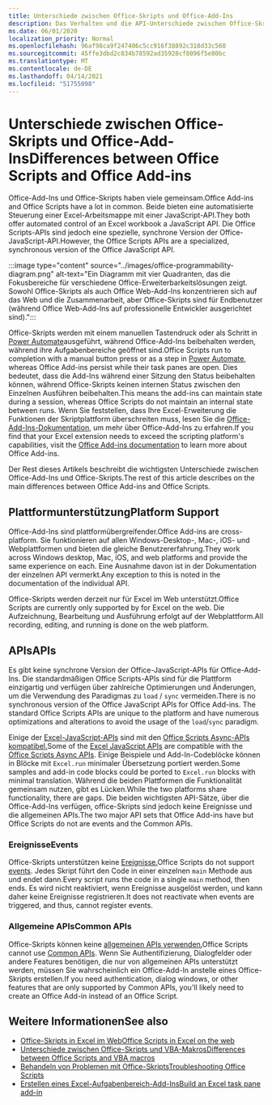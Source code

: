 ```yaml
---
title: Unterschiede zwischen Office-Skripts und Office-Add-Ins
description: Das Verhalten und die API-Unterschiede zwischen Office-Skripts und Office-Add-Ins.
ms.date: 06/01/2020
localization_priority: Normal
ms.openlocfilehash: 96af98ca9f247406c5cc916f38892c318d33c560
ms.sourcegitcommit: 45ffe3dbd2c834b78592ad35928cf8096f5e80bc
ms.translationtype: MT
ms.contentlocale: de-DE
ms.lasthandoff: 04/14/2021
ms.locfileid: "51755098"
---
```

# <a name="differences-between-office-scripts-and-office-add-ins"></a><span data-ttu-id="b31af-103">Unterschiede zwischen Office-Skripts und Office-Add-Ins</span><span class="sxs-lookup"><span data-stu-id="b31af-103">Differences between Office Scripts and Office Add-ins</span></span>

<span data-ttu-id="b31af-104">Office-Add-Ins und Office-Skripts haben viele gemeinsam.</span><span class="sxs-lookup"><span data-stu-id="b31af-104">Office Add-ins and Office Scripts have a lot in common.</span></span> <span data-ttu-id="b31af-105">Beide bieten eine automatisierte Steuerung einer Excel-Arbeitsmappe mit einer JavaScript-API.</span><span class="sxs-lookup"><span data-stu-id="b31af-105">They both offer automated control of an Excel workbook a JavaScript API.</span></span> <span data-ttu-id="b31af-106">Die Office Scripts-APIs sind jedoch eine spezielle, synchrone Version der Office-JavaScript-API.</span><span class="sxs-lookup"><span data-stu-id="b31af-106">However, the Office Scripts APIs are a specialized, synchronous version of the Office JavaScript API.</span></span>

:::image type="content" source="../images/office-programmability-diagram.png" alt-text="Ein Diagramm mit vier Quadranten, das die Fokusbereiche für verschiedene Office-Erweiterbarkeitslösungen zeigt. Sowohl Office-Skripts als auch Office Web-Add-Ins konzentrieren sich auf das Web und die Zusammenarbeit, aber Office-Skripts sind für Endbenutzer (während Office Web-Add-Ins auf professionelle Entwickler ausgerichtet sind).":::

<span data-ttu-id="b31af-108">Office-Skripts werden mit einem manuellen Tastendruck oder als Schritt in [Power Automate](https://flow.microsoft.com/)ausgeführt, während Office-Add-Ins beibehalten werden, während ihre Aufgabenbereiche geöffnet sind.</span><span class="sxs-lookup"><span data-stu-id="b31af-108">Office Scripts run to completion with a manual button press or as a step in [Power Automate](https://flow.microsoft.com/), whereas Office Add-ins persist while their task panes are open.</span></span> <span data-ttu-id="b31af-109">Dies bedeutet, dass die Add-Ins während einer Sitzung den Status beibehalten können, während Office-Skripts keinen internen Status zwischen den Einzelnen Ausführen beibehalten.</span><span class="sxs-lookup"><span data-stu-id="b31af-109">This means the add-ins can maintain state during a session, whereas Office Scripts do not maintain an internal state between runs.</span></span> <span data-ttu-id="b31af-110">Wenn Sie feststellen, dass Ihre Excel-Erweiterung die Funktionen der Skriptplattform überschreiten muss, lesen Sie die [Office-Add-Ins-Dokumentation,](/office/dev/add-ins) um mehr über Office-Add-Ins zu erfahren.</span><span class="sxs-lookup"><span data-stu-id="b31af-110">If you find that your Excel extension needs to exceed the scripting platform's capabilities, visit the [Office Add-ins documentation](/office/dev/add-ins) to learn more about Office Add-ins.</span></span>

<span data-ttu-id="b31af-111">Der Rest dieses Artikels beschreibt die wichtigsten Unterschiede zwischen Office-Add-Ins und Office-Skripts.</span><span class="sxs-lookup"><span data-stu-id="b31af-111">The rest of this article describes on the main differences between Office Add-ins and Office Scripts.</span></span>

## <a name="platform-support"></a><span data-ttu-id="b31af-112">Plattformunterstützung</span><span class="sxs-lookup"><span data-stu-id="b31af-112">Platform Support</span></span>

<span data-ttu-id="b31af-113">Office-Add-Ins sind plattformübergreifender.</span><span class="sxs-lookup"><span data-stu-id="b31af-113">Office Add-ins are cross-platform.</span></span> <span data-ttu-id="b31af-114">Sie funktionieren auf allen Windows-Desktop-, Mac-, iOS- und Webplattformen und bieten die gleiche Benutzererfahrung.</span><span class="sxs-lookup"><span data-stu-id="b31af-114">They work across Windows desktop, Mac, iOS, and web platforms and provide the same experience on each.</span></span> <span data-ttu-id="b31af-115">Eine Ausnahme davon ist in der Dokumentation der einzelnen API vermerkt.</span><span class="sxs-lookup"><span data-stu-id="b31af-115">Any exception to this is noted in the documentation of the individual API.</span></span>

<span data-ttu-id="b31af-116">Office-Skripts werden derzeit nur für Excel im Web unterstützt.</span><span class="sxs-lookup"><span data-stu-id="b31af-116">Office Scripts are currently only supported by for Excel on the web.</span></span> <span data-ttu-id="b31af-117">Die Aufzeichnung, Bearbeitung und Ausführung erfolgt auf der Webplattform.</span><span class="sxs-lookup"><span data-stu-id="b31af-117">All recording, editing, and running is done on the web platform.</span></span>

## <a name="apis"></a><span data-ttu-id="b31af-118">APIs</span><span class="sxs-lookup"><span data-stu-id="b31af-118">APIs</span></span>

<span data-ttu-id="b31af-119">Es gibt keine synchrone Version der Office-JavaScript-APIs für Office-Add-Ins. Die standardmäßigen Office Scripts-APIs sind für die Plattform einzigartig und verfügen über zahlreiche Optimierungen und Änderungen, um die Verwendung des Paradigmas zu `load` / `sync` vermeiden.</span><span class="sxs-lookup"><span data-stu-id="b31af-119">There is no synchronous version of the Office JavaScript APIs for Office Add-ins. The standard Office Scripts APIs are unique to the platform and have numerous optimizations and alterations to avoid the usage of the `load`/`sync` paradigm.</span></span>

<span data-ttu-id="b31af-120">Einige der [Excel-JavaScript-APIs](/javascript/api/excel?view=excel-js-preview&preserve-view=true) sind mit den [Office Scripts Async-APIs kompatibel.](../develop/excel-async-model.md)</span><span class="sxs-lookup"><span data-stu-id="b31af-120">Some of the [Excel JavaScript APIs](/javascript/api/excel?view=excel-js-preview&preserve-view=true) are compatible with the [Office Scripts Async APIs](../develop/excel-async-model.md).</span></span> <span data-ttu-id="b31af-121">Einige Beispiele und Add-In-Codeblöcke können in Blöcke mit `Excel.run` minimaler Übersetzung portiert werden.</span><span class="sxs-lookup"><span data-stu-id="b31af-121">Some samples and add-in code blocks could be ported to `Excel.run` blocks with minimal translation.</span></span> <span data-ttu-id="b31af-122">Während die beiden Plattformen die Funktionalität gemeinsam nutzen, gibt es Lücken.</span><span class="sxs-lookup"><span data-stu-id="b31af-122">While the two platforms share functionality, there are gaps.</span></span> <span data-ttu-id="b31af-123">Die beiden wichtigsten API-Sätze, über die Office-Add-Ins verfügen, office-Skripts sind jedoch keine Ereignisse und die allgemeinen APIs.</span><span class="sxs-lookup"><span data-stu-id="b31af-123">The two major API sets that Office Add-ins have but Office Scripts do not are events and the Common APIs.</span></span>

### <a name="events"></a><span data-ttu-id="b31af-124">Ereignisse</span><span class="sxs-lookup"><span data-stu-id="b31af-124">Events</span></span>

<span data-ttu-id="b31af-125">Office-Skripts unterstützen keine [Ereignisse.](/office/dev/add-ins/excel/excel-add-ins-events)</span><span class="sxs-lookup"><span data-stu-id="b31af-125">Office Scripts do not support [events](/office/dev/add-ins/excel/excel-add-ins-events).</span></span> <span data-ttu-id="b31af-126">Jedes Skript führt den Code in einer einzelnen `main` Methode aus und endet dann.</span><span class="sxs-lookup"><span data-stu-id="b31af-126">Every script runs the code in a single `main` method, then ends.</span></span> <span data-ttu-id="b31af-127">Es wird nicht reaktiviert, wenn Ereignisse ausgelöst werden, und kann daher keine Ereignisse registrieren.</span><span class="sxs-lookup"><span data-stu-id="b31af-127">It does not reactivate when events are triggered, and thus, cannot register events.</span></span>

### <a name="common-apis"></a><span data-ttu-id="b31af-128">Allgemeine APIs</span><span class="sxs-lookup"><span data-stu-id="b31af-128">Common APIs</span></span>

<span data-ttu-id="b31af-129">Office-Skripts können keine [allgemeinen APIs verwenden.](/javascript/api/office)</span><span class="sxs-lookup"><span data-stu-id="b31af-129">Office Scripts cannot use [Common APIs](/javascript/api/office).</span></span> <span data-ttu-id="b31af-130">Wenn Sie Authentifizierung, Dialogfelder oder andere Features benötigen, die nur von allgemeinen APIs unterstützt werden, müssen Sie wahrscheinlich ein Office-Add-In anstelle eines Office-Skripts erstellen.</span><span class="sxs-lookup"><span data-stu-id="b31af-130">If you need authentication, dialog windows, or other features that are only supported by Common APIs, you'll likely need to create an Office Add-in instead of an Office Script.</span></span>

## <a name="see-also"></a><span data-ttu-id="b31af-131">Weitere Informationen</span><span class="sxs-lookup"><span data-stu-id="b31af-131">See also</span></span>

- [<span data-ttu-id="b31af-132">Office-Skripts in Excel im Web</span><span class="sxs-lookup"><span data-stu-id="b31af-132">Office Scripts in Excel on the web</span></span>](../overview/excel.md)
- [<span data-ttu-id="b31af-133">Unterschiede zwischen Office-Skripts und VBA-Makros</span><span class="sxs-lookup"><span data-stu-id="b31af-133">Differences between Office Scripts and VBA macros</span></span>](vba-differences.md)
- [<span data-ttu-id="b31af-134">Behandeln von Problemen mit Office-Skripts</span><span class="sxs-lookup"><span data-stu-id="b31af-134">Troubleshooting Office Scripts</span></span>](../testing/troubleshooting.md)
- [<span data-ttu-id="b31af-135">Erstellen eines Excel-Aufgabenbereich-Add-Ins</span><span class="sxs-lookup"><span data-stu-id="b31af-135">Build an Excel task pane add-in</span></span>](/office/dev/add-ins/quickstarts/excel-quickstart-jquery)
